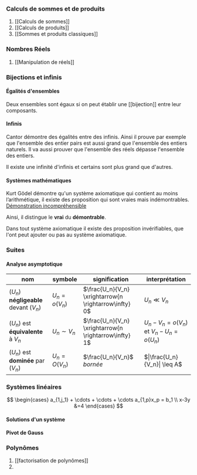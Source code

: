 
### Calculs de sommes et de produits

1. [[Calculs de sommes]]
2. [[Calculs de produits]]
3. [[Sommes et produits classiques]]

### Nombres Réels

1. [[Manipulation de réels]]

### Bijections et infinis

#### Égalités d'ensembles

Deux ensembles sont égaux si on peut établir une [[bijection]] entre leur composants. 
#### Infinis

Cantor démontre des égalités entre des infinis. Ainsi il prouve  par exemple que l'ensemble des entier pairs est aussi grand que l'ensemble des entiers naturels. Il va aussi prouver que l'ensemble des réels dépasse l'ensemble des entiers.

Il existe une infinité d'infinis et certains sont plus grand que d'autres.

#### Systèmes mathématiques

Kurt Gödel démontre qu'un système axiomatique qui contient au moins l’arithmétique, il existe des proposition qui sont vraies mais indémontrables. [Démonstration incompréhensible](https://fr.wikipedia.org/wiki/Th%C3%A9or%C3%A8mes_d%27incompl%C3%A9tude_de_G%C3%B6del)


Ainsi, il distingue le **vrai** du **démontrable**.

Dans tout système axiomatique il existe des proposition invérifiables, que l'ont peut ajouter ou pas au système axiomatique. 

### Suites

#### Analyse asymptotique

| nom                                    | symbole          | signification                                          | interprétation                                       |
| -------------------------------------- | ---------------- | ------------------------------------------------------ | ---------------------------------------------------- |
| $(U_n)$ **négligeable** devant $(V_n)$ | $U_n = o(V_n)$   | $\frac{U_n}{V_n} \xrightarrow{n  \rightarrow\infty} 0$ | $U_n \ll V_n$                                        |
| $(U_n)$ est **équivalente** à $V_n$    | $U_n \sim V_{n}$ | $\frac{U_n}{V_n} \xrightarrow{n  \rightarrow\infty} 1$ | $U_n -V_{n} = o(V_n) \text{ et }V_n -U_{n} = o(U_n)$ |
| $(U_n)$ est **dominée** par $(V_n)$    | $U_n = O(V_n)$   | $\frac{U_n}{V_n}$ *bornée*                             | $\|\frac{U_n}{V_n}\| \leq A$                         |

### Systèmes linéaires

$$
\begin{cases}
a_{1,j_1}  + \cdots + \cdots + \cdots a_{1,p}x_p = b_1 \\
x-3y &=4
\end{cases}
$$

#### Solutions d'un système

#### Pivot de Gauss

### Polynômes

1. [[factorisation de polynômes]]
2. 
